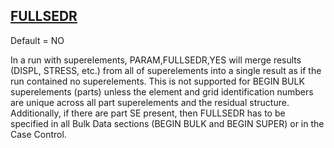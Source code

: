 ## [FULLSEDR](https://help.hexagonmi.com/bundle/MSC_Nastran_2022.4/page/Nastran_Combined_Book/qrg/parameters/TOC.FULLSEDR.xhtml)

Default = NO

In a run with superelements, PARAM,FULLSEDR,YES will merge results (DISPL, STRESS, etc.) from all of superelements into a single result as if the run contained no superelements. This is not supported for BEGIN BULK superelements (parts) unless the element and grid identification numbers are unique across all part superelements and the residual structure. Additionally, if there are part SE present, then FULLSEDR has to be specified in all Bulk Data sections (BEGIN BULK and BEGIN SUPER) or in the Case Control.

